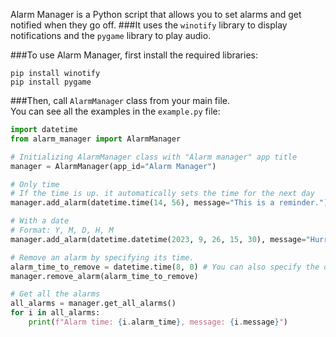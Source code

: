 Alarm Manager is a Python script that allows you to set alarms and get notified when they go off.
###It uses the `winotify` library to display notifications and the `pygame` library to play audio.

###To use Alarm Manager, first install the required libraries:

```
pip install winotify
pip install pygame
```

###Then, call `AlarmManager` class from your main file.<br>You can see all the examples in the `example.py` file:

```python
import datetime
from alarm_manager import AlarmManager

# Initializing AlarmManager class with "Alarm manager" app title
manager = AlarmManager(app_id="Alarm Manager")

# Only time
# If the time is up. it automatically sets the time for the next day
manager.add_alarm(datetime.time(14, 56), message="This is a reminder.")

# With a date
# Format: Y, M, D, H, M 
manager.add_alarm(datetime.datetime(2023, 9, 26, 15, 30), message="Hurry up to work!")

# Remove an alarm by specifying its time.
alarm_time_to_remove = datetime.time(8, 0) # You can also specify the date (Look above)
manager.remove_alarm(alarm_time_to_remove)

# Get all the alarms
all_alarms = manager.get_all_alarms()
for i in all_alarms:
    print(f"Alarm time: {i.alarm_time}, message: {i.message}")
```
